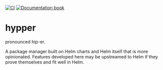 [![CI](https://github.com/rancher-sandbox/hypper/actions/workflows/ci.yml/badge.svg?branch=main)](https://github.com/rancher-sandbox/hypper/actions/workflows/ci.yml)  [![Documentation book](https://github.com/rancher-sandbox/hypper/actions/workflows/docs-book.yml/badge.svg?branch=main)](https://github.com/rancher-sandbox/hypper/actions/workflows/docs-book.yml)


# hypper

pronounced hip-er.

A package manager built on Helm charts and Helm itself that is more opinionated. Features developed here may be upstreamed to Helm if they prove themselves and fit well in Helm.
